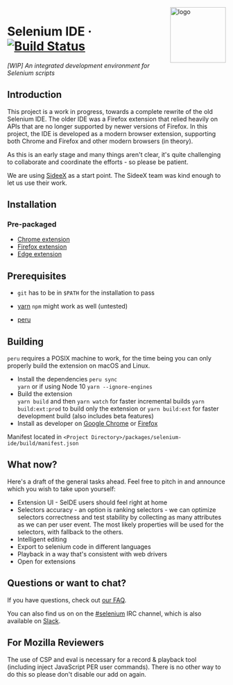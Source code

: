 <img src="packages/selenium-ide/src/icons/icon128.png" alt="logo" height="128" align="right" />

# Selenium IDE &middot; [![Build Status](https://travis-ci.com/SeleniumHQ/selenium-ide.svg?branch=master)](https://travis-ci.com/SeleniumHQ/selenium-ide)

_[WIP] An integrated development environment for Selenium scripts_

## Introduction

This project is a work in progress, towards a complete rewrite of the old Selenium IDE.
The older IDE was a Firefox extension that relied heavily on APIs that are no longer supported by newer versions of Firefox.
In this project, the IDE is developed as a modern browser extension, supporting both Chrome and Firefox and other modern browsers (in theory).

As this is an early stage and many things aren't clear, it's quite challenging to collaborate and coordinate the efforts - so please be patient.

We are using [SideeX](http://sideex.org/) as a start point. The SideeX team was kind enough to let us use their work.

## Installation

### Pre-packaged
- [Chrome extension](https://chrome.google.com/webstore/detail/selenium-ide/mooikfkahbdckldjjndioackbalphokd)
- [Firefox extension](https://addons.mozilla.org/en-GB/firefox/addon/selenium-ide/)
- [Edge extension](https://microsoftedge.microsoft.com/addons/detail/selenium-ide/ajdpfmkffanmkhejnopjppegokpogffp)

## Prerequisites

- `git` has to be in `$PATH` for the installation to pass

- [yarn](https://yarnpkg.com/en/docs/install) `npm` might work as well (untested)

- [peru](https://github.com/buildinspace/peru#installation)

## Building

`peru` requires a POSIX machine to work, for the time being you can only properly build the extension on macOS and Linux.

- Install the dependencies
`peru sync`  
`yarn` or if using Node 10 `yarn --ignore-engines`
- Build the extension  
`yarn build` and then
`yarn watch` for faster incremental builds
`yarn build:ext:prod` to build only the extension or `yarn build:ext` for faster development build (also includes beta features)
- Install as developer on [Google Chrome](https://developer.chrome.com/extensions/getstarted#unpacked) or [Firefox](https://developer.mozilla.org/en-US/Add-ons/WebExtensions/Temporary_Installation_in_Firefox)  

Manifest located in `<Project Directory>/packages/selenium-ide/build/manifest.json`

## What now?

Here's a draft of the general tasks ahead. Feel free to pitch in and announce which you wish to take upon yourself:

* Extension UI - SeIDE users should feel right at home
* Selectors accuracy - an option is ranking selectors - we can optimize selectors correctness and test stability by collecting as many attributes as we can per user event. The most likely properties will be used for the selectors, with fallback to the others.
* Intelligent editing
* Export to selenium code in different languages
* Playback in a way that's consistent with web drivers
* Open for extensions

## Questions or want to chat?

If you have questions, check out [our FAQ](https://www.seleniumhq.org/selenium-ide/docs/en/introduction/faq/).

You can also find us on on the [#selenium](irc://freenode.net/selenium) IRC channel, which is also available on [Slack](https://seleniumhq.herokuapp.com).

## For Mozilla Reviewers

The use of CSP and eval is necessary for a record & playback tool (including inject JavaScript PER user commands). There is no other way to do this so please don't disable our add on again.
